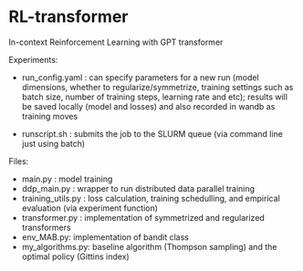 # RL-transformer
In-context Reinforcement Learning with GPT transformer

Experiments:
- run_config.yaml : can specify parameters for a new run (model dimensions, whether to regularize/symmetrize, training settings such as batch size, number of training steps, learning rate and etc);
results will be saved locally (model and losses) and also recorded in wandb as training moves

- runscript.sh : submits the job to the SLURM queue (via command line just using batch)

Files:

- main.py : model training
- ddp_main.py : wrapper to run distributed data parallel training
- training_utils.py : loss calculation, training schedulling, and empirical evaluation (via experiment function)
- transformer.py : implementation of symmetrized and regularized transformers
- env_MAB.py: implementation of bandit class
- my_algorithms.py: baseline algorithm (Thompson sampling) and the optimal policy (Gittins index)
